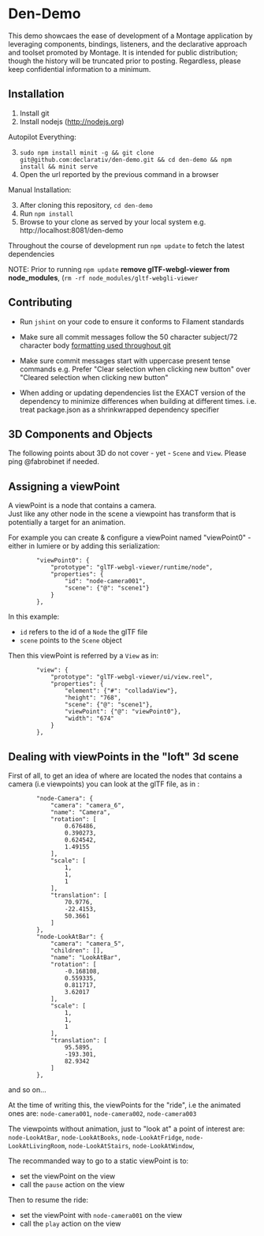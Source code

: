 Den-Demo
========

This demo showcaes the ease of development of a Montage application by leveraging components, bindings, listeners,
and the declarative approach and toolset promoted by Montage. It is intended for public distribution; though the
history will be truncated prior to posting. Regardless, please keep confidential information to a minimum.

Installation
------------
1. Install git
2. Install nodejs (http://nodejs.org)

Autopilot Everything:

3. `sudo npm install minit -g && git clone git@github.com:declarativ/den-demo.git && cd den-demo && npm install && minit serve`
4. Open the url reported by the previous command in a browser

Manual Installation:

3. After cloning this repository, `cd den-demo`
4. Run `npm install`
5. Browse to your clone as served by your local system e.g. http://localhost:8081/den-demo

Throughout the course of development run `npm update` to fetch the latest dependencies

NOTE: Prior to running `npm update` **remove glTF-webgl-viewer from node_modules**, (`rm -rf node_modules/gltf-webgli-viewer`

Contributing
------------
- Run `jshint` on your code to ensure it conforms to Filament standards

- Make sure all commit messages follow the 50 character subject/72 character
body [formatting used throughout git](http://tbaggery.com/2008/04/19/a-note-about-git-commit-messages.html) 

- Make sure commit messages start with uppercase present tense commands
e.g. Prefer "Clear selection when clicking new button" over
"Cleared selection when clicking new button"

- When adding or updating dependencies list the EXACT version of the dependency
to minimize differences when building at different times.
i.e. treat package.json as a shrinkwrapped dependency specifier

3D Components and Objects
-------------------------

The following points about 3D do not cover - yet - `Scene` and `View`.
Please ping @fabrobinet if needed.

Assigning a viewPoint
---------------------

A viewPoint is a node that contains a camera.  
Just like any other node in the scene a viewpoint has transform that is potentially a target for an animation.  

For example you can create & configure a viewPoint named "viewPoint0" - either in lumiere or by adding this serialization:

```
        "viewPoint0": {
            "prototype": "glTF-webgl-viewer/runtime/node",
            "properties": {
                "id": "node-camera001",
                "scene": {"@": "scene1"}
            }
        },
```

In this example:
* `id` refers to the id of a `Node` the glTF file 
* `scene` points to the `Scene` object

Then this viewPoint is referred by a `View` as in:

```
        "view": {
            "prototype": "glTF-webgl-viewer/ui/view.reel",
            "properties": {
                "element": {"#": "colladaView"},
                "height": "768",
                "scene": {"@": "scene1"},
                "viewPoint": {"@": "viewPoint0"},
                "width": "674"
            }
        },
```

Dealing with viewPoints in the "loft" 3d scene
----------------------------------------------

First of all, to get an idea of where are located the nodes that contains a camera (i.e viewpoints) you can look at the glTF file, as in :

```
        "node-Camera": {
            "camera": "camera_6",
            "name": "Camera",
            "rotation": [
                0.676486,
                0.390273,
                0.624542,
                1.49155
            ],
            "scale": [
                1,
                1,
                1
            ],
            "translation": [
                70.9776,
                -22.4153,
                50.3661
            ]
        },
        "node-LookAtBar": {
            "camera": "camera_5",
            "children": [],
            "name": "LookAtBar",
            "rotation": [
                -0.168108,
                0.559335,
                0.811717,
                3.62017
            ],
            "scale": [
                1,
                1,
                1
            ],
            "translation": [
                95.5895,
                -193.301,
                82.9342
            ]
        },
```

and so on...  

At the time of writing this, the viewPoints for the "ride", i.e the animated ones are: `node-camera001`, `node-camera002`, `node-camera003`

The viewpoints without animation, just to "look at" a point of interest are:
`node-LookAtBar`, `node-LookAtBooks`, `node-LookAtFridge`, `node-LookAtLivingRoom`, `node-LookAtStairs`, `node-LookAtWindow`, 

The recommanded way to go to a static viewPoint is to:
* set the viewPoint on the view
* call the `pause` action on the view

Then to resume the ride:
* set the viewPoint with `node-camera001` on the view
* call the `play` action on the view
